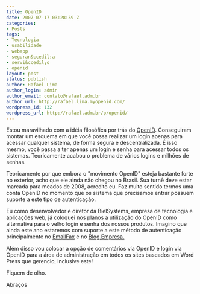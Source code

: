 ```yaml
---
title: OpenID
date: 2007-07-17 03:28:59 Z
categories:
- Posts
tags:
- Tecnologia
- usabilidade
- webapp
- seguran&ccedil;a
- servi&ccedil;o
- openid
layout: post
status: publish
author: Rafael Lima
author_login: admin
author_email: contato@rafael.adm.br
author_url: http://rafael.lima.myopenid.com/
wordpress_id: 132
wordpress_url: http://rafael.adm.br/p/openid/
---
```


Estou maravilhado com a id&eacute;ia filos&oacute;fica por tr&aacute;s do <a href="http://openid.net">OpenID</a>.
Conseguiram montar um esquema em que voc&ecirc; possa realizar um login apenas para acessar qualquer sistema, de forma segura e descentralizada. &Eacute; isso mesmo, voc&ecirc; passa a ter apenas um login e senha para acessar todos os sistemas. Teoricamente acabou o problema de v&aacute;rios logins e milh&otilde;es de senhas.

Teoricamente por que embora o "movimento OpenID" esteja bastante forte no exterior, acho que ele ainda n&atilde;o chegou no Brasil. Sua turn&ecirc; deve estar marcada para meados de 2008, acredito eu.
Faz muito sentido termos uma conta OpenID no momento que os sistema que precisamos entrar possuem suporte a este tipo de autentica&ccedil;&atilde;o.

Eu como desenvolvedor e diretor da BielSystems, empresa de tecnologia e aplica&ccedil;&otilde;es web, j&aacute; coloquei nos planos a utiliza&ccedil;&atilde;o do OpenID como alternativa para o velho login e senha dos nossos produtos. Imagino que ainda este ano estaremos com suporte a este m&eacute;todo de autentica&ccedil;&atilde;o principalmente no <a href="http://emailfax.com.br">EmailFax</a> e no <a href="http://blogempresa.com.br">Blog Empresa.</a>

Al&eacute;m disso vou colocar a op&ccedil;&atilde;o de coment&aacute;rios via OpenID e login via OpenID para a &aacute;rea de administra&ccedil;&atilde;o em todos os sites baseados em Word Press que gerencio, inclusive este!

Fiquem de olho.

Abra&ccedil;os
